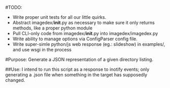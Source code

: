 #TODO:
* Write proper unit tests for all our little quirks.
* Abstract imagedex/__init__.py as necessary to make sure it only returns methods, like a proper python module
* Pull CLI-only code from imagedex/__init__.py into imagedex/imagedex.py
* Write ability to manage options via ConfigParser config file.
* Write super-simle python/js web response (eg.: slideshow) in examples/, and use wsgi in the process

#Purpose:
  Generate a JSON representation of a given directory listing.

##Use:
  I intend to run this script as a response to inotify events; only generating
  a .json file when something in the target has supposedly changed.

